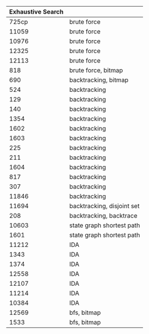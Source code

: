 | Exhaustive Search |                            |
|-------------------|----------------------------|
| 725cp               | brute force                |
| 11059             | brute force                |
| 10976             | brute force                |
| 12325             | brute force                |
| 12113             | brute force                |
| 818               | brute force, bitmap        |
| 690               | backtracking, bitmap       |
| 524               | backtracking               |
| 129               | backtracking               |
| 140               | backtracking               |
| 1354              | backtracking               |
| 1602              | backtracking               |
| 1603              | backtracking               |
| 225               | backtracking               |
| 211               | backtracking               |
| 1604              | backtracking               |
| 817               | backtracking               |
| 307               | backtracking               |
| 11846             | backtracking               |
| 11694             | backtracking, disjoint set |
| 208               | backtracking, backtrace    |
| 10603             | state graph shortest path  |
| 1601              | state graph shortest path  |
| 11212             | IDA                        |
| 1343              | IDA                        |
| 1374              | IDA                        |
| 12558             | IDA                        |
| 12107             | IDA                        |
| 11214             | IDA                        |
| 10384             | IDA                        |
| 12569             | bfs, bitmap                |
| 1533              | bfs, bitmap                |
